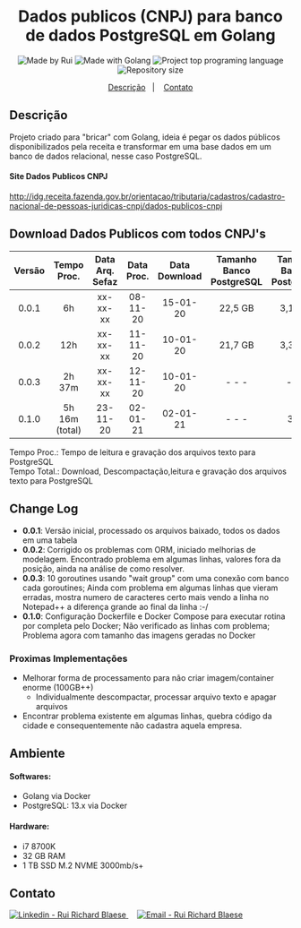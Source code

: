 <h1 align="center">
    Dados publicos (CNPJ) para banco de dados PostgreSQL em Golang
</h1>
<p align="center">  
  <img alt="Made by Rui" src="https://img.shields.io/badge/Made%20by-ruiblaese-%2304D361">  
  <img alt="Made with Golang" src="https://img.shields.io/badge/Made%20with-Golang-%1f425f">  
  <img alt="Project top programing language" src="https://img.shields.io/github/languages/top/ruiblaese/dados-publicos-cnpj-para-postgresql">  
  <img alt="Repository size" src="https://img.shields.io/github/repo-size/ruiblaese/dados-publicos-cnpj-para-postgresql">   
</p>

<p align="center">
    <a href="#descricao">Descrição</a>&nbsp;&nbsp;&nbsp;|&nbsp;&nbsp;&nbsp;    
    <a href="#contato">Contato</a>
</p>

## Descrição
Projeto criado para "bricar" com Golang, ideia é pegar os dados públicos disponibilizados pela receita e transformar em uma base dados em um banco de dados relacional, nesse caso PostgreSQL.

#### Site Dados Publicos CNPJ
http://idg.receita.fazenda.gov.br/orientacao/tributaria/cadastros/cadastro-nacional-de-pessoas-juridicas-cnpj/dados-publicos-cnpj

## Download Dados Publicos com todos CNPJ's

| Versão | Tempo Proc.     | Data Arq. Sefaz | Data Proc.    | Data Download | Tamanho Banco PostgreSQL | Tamanho Backup PostgreSQL | Registros | Link |
|:------:|:---------------:|:---------------:|:-------------:|:-------------:|:------------------------:|:-------------------------:|------------|------|
| 0.0.1  |  6h             |   xx-xx-xx      |  08-11-20     |   15-01-20    |          22,5 GB         |          3,15 GB          |            |  [Link para Download](https://drive.google.com/file/d/1oTWhFzPsJLMQwfLCUd38berjjy1cfmhq/view?usp=sharing)    |
| 0.0.2  |  12h            |   xx-xx-xx      |  11-11-20     |   10-01-20    |          21,7 GB         |          3,38 GB          | 45.153.134 |  [Link para Download](https://drive.google.com/file/d/1utdRqViqZlji8J2eVckB4bAI8BgSReI5/view?usp=sharing)    |
| 0.0.3  |  2h 37m         |   xx-xx-xx      |  12-11-20     |   10-01-20    |          - - -           |          - - -            | 45.153.134 |  v 0.0.2    |
| 0.1.0  |  5h 16m (total) |   23-11-20      |  02-01-21     |   02-01-21    |          - - -           |          3,56             | 46.536.906 |  [Link para Download](https://drive.google.com/file/d/12Qtk7zj1IBrgDZZdZ1Beq0zwj1h31i-Q/view?usp=sharing) |

Tempo Proc.: Tempo de leitura e gravação dos arquivos texto para PostgreSQL   
Tempo Total.: Download, Descompactação,leitura e gravação dos arquivos texto para PostgreSQL  

## Change Log
- **0.0.1**: Versão inicial, processado os arquivos baixado, todos os dados em uma tabela
- **0.0.2**: Corrigido os problemas com ORM, iniciado melhorias de modelagem. Encontrado problema em algumas linhas, valores fora da posição, ainda na análise de como resolver.
- **0.0.3**: 10 goroutines usando "wait group" com uma conexão com banco cada goroutines; Ainda com problema em algumas linhas que vieram erradas, mostra numero de caracteres certo mais vendo a linha no Notepad++ a diferença grande ao final da linha :-/
- **0.1.0**: Configuração Dockerfile e Docker Compose para executar rotina por completa pelo Docker; Não verificado as linhas com problema; Problema agora com tamanho das imagens geradas no Docker

### Proximas Implementações
- Melhorar forma de processamento para não criar imagem/container enorme (100GB++)
  - Individualmente descompactar, processar arquivo texto e apagar arquivos
- Encontrar problema existente em algumas linhas, quebra código da cidade e consequentemente não cadastra aquela empresa. 

## Ambiente
#### Softwares:
- Golang via Docker
- PostgreSQL: 13.x via Docker
#### Hardware:   
- i7 8700K   
- 32 GB RAM   
- 1 TB SSD M.2 NVME 3000mb/s+
     

## Contato

<a href="https://www.linkedin.com/in/ruiblaese/" target="_blank" >
  <img alt="Linkedin - Rui Richard Blaese" src="https://img.shields.io/badge/Linkedin--%23F8952D?style=social&logo=linkedin">
</a>&nbsp;&nbsp;&nbsp;
<a href="mailto:ruiblaese@gmail.com" target="_blank" >
  <img alt="Email - Rui Richard Blaese" src="https://img.shields.io/badge/Email--%23F8952D?style=social&logo=gmail">
</a> 
